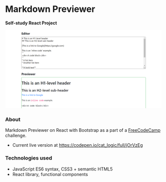# Markdown Previewer
**Self-study React Project**

![Markdown Previewer Preview](https://raw.githubusercontent.com/cat-street/fcc-markdown-previewer/master/gh-markdown.png)

### About

Markdown Previewer on React with Bootstrap as a part of a [FreeCodeCamp](https://www.freecodecamp.org/) challenge.
* Current live version at https://codepen.io/cat_logic/full/jOrVzEg

### Technologies used

* JavaScript ES6 syntax, CSS3 + semantic HTML5
* React library, functional components
